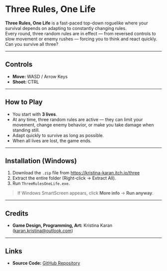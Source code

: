 # Three Rules, One Life

**Three Rules, One Life** is a fast-paced top-down roguelike where your survival depends on adapting to constantly changing rules.  
Every round, three random rules are in effect — from reversed controls to slow movement or enemy rushes — forcing you to think and react quickly. Can you survive all three?

---

##  Controls
- **Move:** WASD / Arrow Keys
- **Shoot:** CTRL

---

## How to Play
- You start with **3 lives**.
- At any time, three random rules are active — they can limit your movement, change enemy behavior, or make you take damage when standing still.
- Adapt quickly to survive as long as possible.
- When all lives are lost, the game ends.

---

##  Installation (Windows)
1. Download the `.zip` file from https://kristina-karan.itch.io/three
2. Extract the entire folder (Right-click → Extract All).
3. Run `ThreeRulesOneLife.exe`.
> If Windows SmartScreen appears, click **More info** → **Run anyway**.

---

##  Credits
- **Game Design, Programming, Art:** Kristina Karan (karan.kristina@outlook.com)
  

---

##  Links
- **Source Code:** [GitHub Repository](https://github.com/KristinaKaran/ThreeLivesThreeRules)
